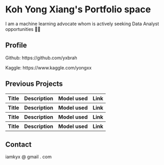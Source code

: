 
# Koh Yong Xiang's Portfolio space</h1>
<p>I am a machine learning advocate whom is actively seeking Data Analyst opportunities 👨‍🏫 </p>
<h2>Profile</h2>
<p>Github: https://github.com/yxbrah</p>
<p>Kaggle: https://www.kaggle.com/yongxx</p>

<h2>Previous Projects</h2>
<table>
  <tr>
    <th>Title</th>
    <th>Description</th>
    <th>Model used</th>
    <th>Link</th>
  </tr>
    <tr>
    <th>Title</th>
    <th>Description</th>
    <th>Model used</th>
    <th>Link</th>
  </tr>
    <tr>
    <th>Title</th>
    <th>Description</th>
    <th>Model used</th>
    <th>Link</th>
  </tr>
    <tr>
    <th>Title</th>
    <th>Description</th>
    <th>Model used</th>
    <th>Link</th>
  </tr>
  </table>

<h2>Contact</h2>
iamkyx @ gmail . com


